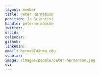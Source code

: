 ```yaml
---
layout: member
title: Peter Hermanson
position: Jr Scientist
handle: peterhermanson
twitter:
orcid: 
calendar: 
github:
linkedin:
email: herma074@umn.edu
scholar: 
image: /images/people/peter-hermanson.jpg
cv: 
---
```

